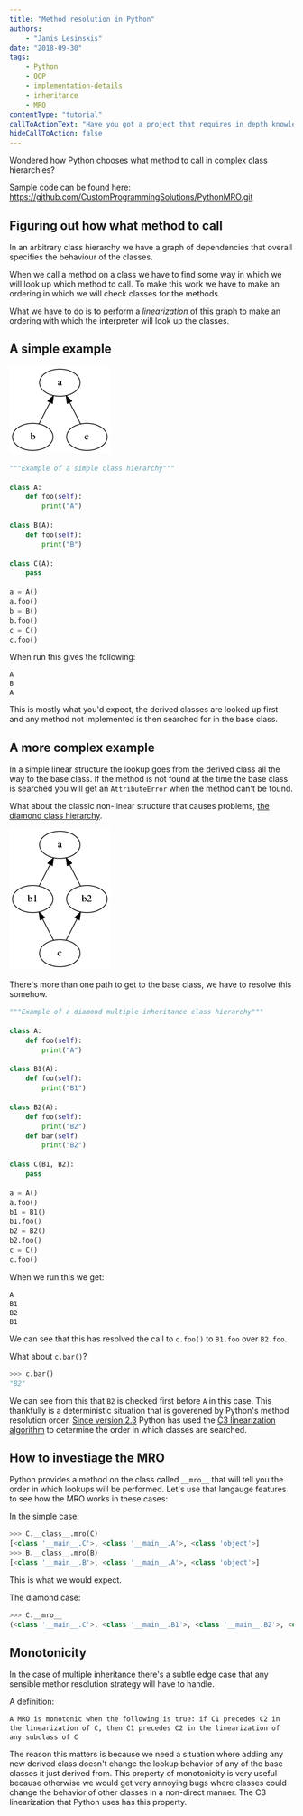 ```yaml
---
title: "Method resolution in Python"
authors:
    - "Janis Lesinskis"
date: "2018-09-30"
tags:
    - Python
    - OOP
    - implementation-details
    - inheritance
    - MRO
contentType: "tutorial"
callToActionText: "Have you got a project that requires in depth knowledge of implementation details? Or do you have a topic about Python internals you would like to see a post about? We'd love to hear about it so fill in the form below with some details."
hideCallToAction: false
---
```


Wondered how Python chooses what method to call in complex class hierarchies?

Sample code can be found here: https://github.com/CustomProgrammingSolutions/PythonMRO.git


## Figuring out how what method to call

In an arbitrary class hierarchy we have a graph of dependencies that overall specifies the behaviour of the classes.

When we call a method on a class we have to find some way in which we will look up which method to call.
To make this work we have to make an ordering in which we will check classes for the methods.

What we have to do is to perform a  _linearization_ of this graph to make an ordering with which the interpreter will look up the classes.

## A simple example

![Simple class hierarchy](simple.png)

```python
"""Example of a simple class hierarchy"""

class A:
    def foo(self):
        print("A")

class B(A):
    def foo(self):
        print("B")

class C(A):
    pass

a = A()
a.foo()
b = B()
b.foo()
c = C()
c.foo()
```

When run this gives the following:

```
A
B
A
```

This is mostly what you'd expect, the derived classes are looked up first and any method not implemented is then searched for in the base class.

## A more complex example

In a simple linear structure the lookup goes from the derived class all the way to the base class. If the method is not found at the time the base class is searched you will get an `AttributeError` when the method can't be found.

What about the classic non-linear structure that causes problems, [the diamond class hierarchy](https://en.wikipedia.org/wiki/Multiple_inheritance#The_diamond_problem).

![Diamond class hierarchy](diamond.png)

There's more than one path to get to the base class, we have to resolve this somehow.

```python
"""Example of a diamond multiple-inheritance class hierarchy"""

class A:
    def foo(self):
        print("A")

class B1(A):
    def foo(self):
        print("B1")

class B2(A):
    def foo(self):
        print("B2")
    def bar(self)
        print("B2")

class C(B1, B2):
    pass

a = A()
a.foo()
b1 = B1()
b1.foo()
b2 = B2()
b2.foo()
c = C()
c.foo()
```

When we run this we get:

```
A
B1
B2
B1
```

We can see that this has resolved the call to `c.foo()` to `B1.foo` over `B2.foo`.

What about `c.bar()`?

```python
>>> c.bar()
"B2"
```

We can see from this that `B2` is checked first before `A` in this case. This thankfully is a deterministic situation that is goverened by Python's method resolution order.
[Since version 2.3](https://www.python.org/download/releases/2.3/mro/) Python has used the [C3 linearization algorithm](https://en.wikipedia.org/wiki/C3_linearization) to determine the order in which classes are searched.

## How to investiage the MRO

Python provides a method on the class called `__mro__` that will tell you the order in which lookups will be performed. Let's use that langauge features to see how the MRO works in these cases:

In the simple case:

```python
>>> C.__class__.mro(C)
[<class '__main__.C'>, <class '__main__.A'>, <class 'object'>]
>>> B.__class__.mro(B)
[<class '__main__.B'>, <class '__main__.A'>, <class 'object'>]
```

This is what we would expect.

The diamond case:

```python
>>> C.__mro__
(<class '__main__.C'>, <class '__main__.B1'>, <class '__main__.B2'>, <class '__main__.A'>, <class 'object'>)
```

## Monotonicity

In the case of multiple inheritance there's a subtle edge case that any sensible methor resolution strategy will have to handle.

A definition:

    A MRO is monotonic when the following is true: if C1 precedes C2 in the linearization of C, then C1 precedes C2 in the linearization of any subclass of C

The reason this matters is because we need a situation where adding any new derived class doesn't change the lookup behavior of any of the base classes it just derived from.
This property of monotonicity is very useful because otherwise we would get very annoying bugs where classes could change the behavior of other classes in a non-direct manner.
The C3 linearization that Python uses has this property.
